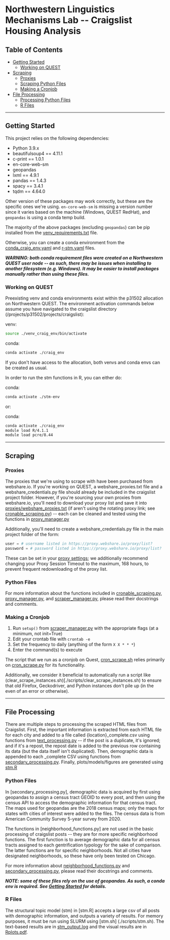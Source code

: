 # Northwestern Linguistics Mechanisms Lab -- Craigslist Housing Analysis

## Table of Contents
* [Getting Started](#getting-started) 
    * [Working on QUEST](#working-on-quest)
* [Scraping](#scraping)
    * [Proxies](#proxies)
    * [Scraping Python Files](#python-files)
    * [Making a Cronjob](#making-a-cronjob)
* [File Processing](#file-processing)
    * [Processing Python Files](#python-files-1)
    * [R Files](#r-files)

---

## Getting Started
This project relies on the following dependencies:
* Python 3.9.x
* beautifulsoup4 == 4.11.1
* c-print == 1.0.1
* en-core-web-sm
* geopandas
* lxml == 4.9.1
* pandas == 1.4.3
* spacy == 3.4.1
* tqdm == 4.64.0

Other version of these packages may work correctly, but these are the specific ones we're using. `en-core-web-sm` is missing a version number since it varies based on the machine (Windows, QUEST RedHat), and `geopandas` is using a conda temp build.

The majority of the above packages (excluding `geopandas`) can be pip installed from the [venv_requirements.txt](./requirements_and_env_files/venv_requirements.txt) file.

Otherwise, you can create a conda environment from the [conda_craig_env.yaml](./requirements_and_env_files/conda_craig_env.yaml) and [r-stm.yaml](./requirements_and_env_files/r-stm.yaml) files.

***WARNING: both conda requirement files were created on a Northwestern QUEST user node -- as such, there may be issues when installing to another filesystem (e.g. Windows). It may be easier to install packages manually rather than using these files.***

### Working on QUEST
Preexisting venv and conda environments exist within the p31502 allocation on Northwestern QUEST. The environment activation commands below assume you have navigated to the craigslist directory (/projects/p31502/projects/craigslist): 

venv:
```bash
source ./venv_craig_env/bin/activate
```

conda:
```bash
conda activate ./craig_env
```

If you don't have access to the allocation, both venvs and conda envs can be created as usual.

In order to run the stm functions in R, you can either do:

conda:
```bash
conda activate ./stm-env
```

or:

conda:
```bash
conda activate ./craig_env
module load R/4.1.1
module load pcre/8.44
```

---

## Scraping

### Proxies
The proxies that we're using to scrape with have been purchased from webshare.io. If you're working on QUEST, a webshare_proxies.txt file and a webshare_credentials.py file should already be included in the craigslist project folder. However, if you're sourcing your own proxies from webshare.io, you'll need to download your proxy list and save it into [proxies/webshare_proxies.txt](proxies/webshare_proxies.txt) (if aren't using the rotating proxy link; see [cronable_scraping.py](./cronable_scraping.py)) -- each can be cleaned and tested using the functions in [proxy_manager.py](./proxy_manager.py) 

Additionally, you'll need to create a webshare_credentials.py file in the main project folder of the form:

```python
user = # username listed in https://proxy.webshare.io/proxy/list?
password = # password listed in https://proxy.webshare.io/proxy/list?
```

These can be set in your [proxy settings](https://proxy.webshare.io/proxy/settings?); we additionally recommend changing your Proxy Session Timeout to the maximum, 168 hours, to prevent frequent redownloading of the proxy list.

### Python Files
For more information about the functions included in [cronable_scraping.py](./cronable_scraping.py), [proxy_manager.py](./proxy_manager.py), and [scraper_manager.py](./scraper_manager.py), please read their docstrings and comments.

### Making a Cronjob
1. Run `setup()` from [scraper_manager.py](./scraper_manager.py) with the appropriate flags (at a minimum, not init=True)
2. Edit your crontab file with `crontab -e`
3. Set the frequency to daily (anything of the form `X X * * *`)
4. Enter the command(s) to execute

The script that we run as a cronjob on Quest, [cron_scrape.sh](./scripts/cron_scrape.sh) relies primarily on [cron_scrape.py](./scripts/cron_scrape.py) for its functionality.

Additionally, we consider it beneficial to automatically run a script like (clear_scrape_instances.sh)[./scripts/clear_scrape_instances.sh) to ensure that old Firefox, Geckodriver, and Python instances don't pile up (in the even of an error or otherwise).

---

## File Processing
There are multiple steps to processing the scraped HTML files from Craigslist. First, the important information is extracted from each HTML file for each city and added to a file called {location}_complete.csv using functions from [text_processing.py](./text_processing.py) -- if the post is a duplicate, it's ignored; and if it's a repost, the repost date is added to the previous row containing its data (but the data itself isn't duplicated). Then, demographic data is appended to each _complete CSV using functions from [secondary_processing.py](./secondary_processing.py). Finally, plots/models/figures are generated using [stm.R](./stm.R)

### Python Files
In [secondary_processing.py], demographic data is acquired by first using geopandas to assign a census tract GEOID to every post, and then using the census API to access the demographic information for that census tract. The maps used for geopandas are the 2018 census maps; only the maps for states with cities of interest were added to the files. The census data is from American Community Survey 5-year survey from 2020.

The functions in [neighborhood_functions.py] are not used in the basic processing of craigslist posts -- they are for more specific neighborhood functions. The first function is to average demographic data for all census tracts assigned to each gentrification typology for the sake of comparison. The latter functions are for specific neighborhoods. Not all cities have designated neighborhoods, so these have only been tested on Chicago. 

For more information about [neighborhood_functions.py](./neighborhood_functions.py) and [secondary_processing.py](./secondary_processing.py), please read their docstrings and comments.

***NOTE: some of these files rely on the use of geopandas. As such, a conda env is required. See [Getting Started](#getting-started) for details.***

### R Files
The structural topic model (stm) in [stm.R] accepts a large csv of all posts with demographic information, and outputs a variety of results. For memory purposes, it must be run using SLURM using [stm.sh] (./scripts/stm.sh). The text-based results are in [stm_output.log](./scripts/outfiles/stm_output.log) and the visual results are in [Rplots.pdf](./Rplots.pdf).
